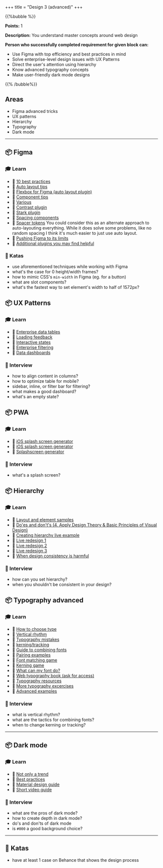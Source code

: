 +++
title = "Design 3 (advanced)"
+++

{{%bubble %}}

**Points:** 1

**Description:** You understand master concepts around web design

**Person who successfully completed requirement for given block can:**
- Use Figma with top efficiency and best practices in mind
- Solve enterprise-level design issues with UX Patterns
- Direct the user's attention using hierarchy  
- Know advanced typography concepts
- Make user-friendly dark mode designs

{{% /bubble%}}

## Areas

- Figma advanced tricks 
- UX patterns
- Hierarchy 
- Typography
- Dark mode

---

## 📦 Figma

### 🎓 Learn
- 📗 [10 best practices](https://uxdesign.cc/10-figma-best-practices-to-10x-your-workflow-76d6336daf2a)
- 📗 [Auto layout tips](https://uxdesign.cc/10-auto-layout-tips-in-figma-23f530c8098a)
- 📗 [Flexbox for Figma (auto layout plugin)](https://www.figma.com/community/plugin/755300155155835622/AutoLayout)
- 📗 [Component tips](https://uxdesign.cc/10-components-tips-in-figma-12b80389574)
- 📗 [Various](https://uxdesign.cc/11-super-simple-tips-to-help-improve-your-figma-workflow-2022-76e03274a828)
- 📗 [Contrast plugin](https://www.figma.com/community/plugin/748533339900865323/Contrast)
- 📗 [Stark plugin](https://www.figma.com/community/plugin/732603254453395948/Stark)
- 📙 [Spacing components](https://ericwbailey.design/writing/where-do-you-put-spacing-on-design-system-components/)
- 📙 [Spacer tokens](https://uxdesign.cc/how-to-manage-space-in-figma-using-tokens-8d0ebd99ee1b)
  You could consider this as an alternate approach to auto-layouting everything. While it does solve some problems, like no random spacing I think it's much easier to just use auto layout. 
- 📙 [Pushing Figma to its limits](https://www.figma.com/file/p0sOoXeWB1fRqvww2hbRSO/Pushing-Figma-to-its-limits-(Community)?node-id=0%3A1)
- 📙 [Additional plugins you may find helpful](https://medium.com/@FlowMapp/20-figma-plugins-carefully-selected-by-experienced-designers-76c77fa946f9)

### 📝 Katas
- use aforementioned techniques while working with Figma
- what's the case for 0 height/width frames?
- how to mimic CSS's `min-width` in Figma (eg. for a button)
- what are slot components?
- what's the fastest way to set element's width to half of 1572px?

## 📦 UX Patterns

### 🎓 Learn
- 📗 [Enterprise data tables](https://pencilandpaper.io/articles/ux-pattern-analysis-enterprise-data-tables/)
- 📗 [Loading feedback](https://pencilandpaper.io/articles/ux-pattern-analysis-loading-feedback/)
- 📗 [Interactive states](https://pencilandpaper.io/articles/ux-pattern-analysis-interactive-states/)
- 📗 [Enterprise filtering](https://pencilandpaper.io/articles/ux-pattern-analysis-enterprise-filtering/)
- 📗 [Data dashboards](https://pencilandpaper.io/articles/ux-pattern-analysis-data-dashboards/)

### 🎤 Interview
- how to align content in columns?
- how to optimize table for mobile?
- sidebar, inline, or filter bar for filtering?
- what makes a good dashboard?
- what's an empty state?

## 📦 PWA

### 🎓 Learn
- 📗 [iOS splash screen generator](https://medium.com/appscope/adding-custom-ios-splash-screens-to-your-progressive-web-app-41a9b18bdca3)
- 📗 [iOS splash screen generator](https://appsco.pe/developer/splash-screens)
- 📗 [Splashscreen generator](https://splashscreen.pro/)

### 🎤 Interview
- what's a splash screen?

## 📦 Hierarchy

### 🎓 Learn
- 📗 [Layout and element samples](https://uxplanet.org/15-graphic-elements-to-improve-your-web-design-33d190d95fcf)
- 📗 [Do'es and don't's (4. Apply Design Theory & Basic Principles of Visual Design)](https://uxplanet.org/creating-a-high-fidelity-user-interface-interactive-prototype-in-1-hour-f0550dfc966a)
- 📗 [Creating hierarchy live example](https://youtu.be/qZdML5JRi5E)
- 📗 [Live redesign 1](https://youtu.be/lhwFUkEQKOM)
- 📗 [Live redesign 2](https://youtu.be/qSEtP_2UUSY)
- 📗 [Live redesign 3](https://youtu.be/yR2HrPJFbJw)
- 📗 [When design consistency is harmful](https://medium.com/designing-atlassian/when-design-consistency-is-harmful-39aa69173848)

### 🎤 Interview
- how can you set hierarchy?
- when you shouldn't be consistent in your design?

## 📦 Typography advanced

### 🎓 Learn
* 📗 [How to choose type](https://www.freecodecamp.org/news/typography-can-make-your-design-or-break-it-7be710aadcfe/)
* 📗 [Vertical rhythm](https://zellwk.com/blog/why-vertical-rhythms/)
* 📗 [Typography mistakes](https://dribbble.com/stories/2019/08/14/5-sneaky-typography-errors-to-avoid)
* 📗 [kerning/tracking](https://iamsteve.me/blog/how-to-use-kerning-tracking)
* 📗 [Guide to combining fonts](https://betterwebtype.com/articles/2018/08/15/guide-to-combining-fonts/)
* 📗 [Pairing examples](https://www.canva.com/learn/the-ultimate-guide-to-font-pairing/)
* 📗 [Font matching game](http://www.typeconnection.com/)
* 📗 [Kerning game](https://type.method.ac/)
* 📗 [What can my font do?](https://wakamaifondue.com/)
* 📙 [Web typography book (ask for access)](https://betterwebtype.com/web-typography-book/)
* 📙 [Typography resources](https://fontpair.co/resources)
* 📙 [More typography excercises](https://dribbble.com/stories/2019/07/05/5-online-typography-exercises-to-improve-your-skills)
* 📙 [Advanced examples](https://typographyprinciples.obys.agency/)

### 🎤 Interview
- what is vertical rhythm?
- what are the tactics for combining fonts?
- when to change kerning or tracking?

---

## 📦 Dark mode

### 🎓 Learn
* 📗 [Not only a trend](https://medium.com/@jahvaccani/dark-mode-personal-preference-hype-or-health-issue-11ff371b77df)
* 📗 [Best practices](https://buninux.com/learn/dark-mode-ui-%E2%80%A8best-practices)
* 📗 [Material design guide](https://material.io/design/color/dark-theme.html)
* 📗 [Short video guide](https://www.youtube.com/watch?v=CZqcnxLd978)

### 🎤 Interview
- what are the pros of dark mode?
- how to create depth in dark mode?
- do's and don'ts of dark mode
- is `#000` a good background choice?

---

## 📝 Katas
- have at least 1 case on Behance that shows the design process
